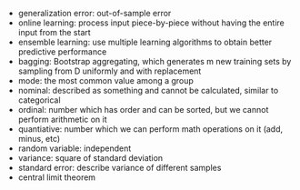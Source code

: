 + generalization error: out-of-sample error  
+ online learning: process input piece-by-piece without having the entire input from the start  
+ ensemble learning: use multiple learning algorithms to obtain better predictive performance  
+ bagging: Bootstrap aggregating, which generates m new training sets by sampling from D uniformly and with replacement  
+ mode: the most common value among a group  
+ nominal: described as something and cannot be calculated, similar to categorical
+ ordinal: number which has order and can be sorted, but we cannot perform arithmetic on it
+ quantiative: number which we can perform math operations on it (add, minus, etc)
+ random variable: independent
+ variance: square of standard deviation
+ standard error: describe variance of different samples
+ central limit theorem
